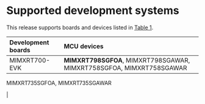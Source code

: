 # Supported development systems

This release supports boards and devices listed in [Table 1](#TABLE_SUPPORTEDBOARDS).

|Development boards|MCU devices|
|:-----------------|:----------|
|MIMXRT700-EVK|**MIMXRT798SGFOA**, MIMXRT798SGAWAR, MIMXRT758SGFOA, MIMXRT758SGAWAR

MIMXRT735SGFOA, MIMXRT735SGAWAR

|

